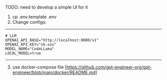 TODO: need to develop a simple UI for it 
1) cp .env.template .env
2) Change configs:
***
    # LLM
    OPENAI_API_BASE="http://localhost:8000/v1"
    OPENAI_API_KEY="sk-xxx"
    MODEL_NAME="CodeLLama"
    LOCAL_MODEL=true

***
3) use docker-compose file [https://github.com/gpt-engineer-org/gpt-engineer/blob/main/docker/README.md]